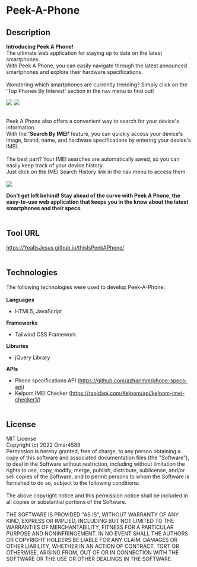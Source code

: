 # Peek-A-Phone

## Description

<strong>Introducing Peek A Phone!</strong><br>
The ultimate web application for staying up to date on the latest smartphones.<br>
With Peek A Phone, you can easily navigate through the latest announced smartphones and explore their hardware specifications.<br>
<br>
Wondering which smartphones are currently trending? Simply click on the 'Top Phones By Interest' section in the nav menu to find out!<br>

<img src="https://media.giphy.com/media/Aap0ZBjtxF6gAIzy5U/giphy.gif"> <img src="https://media.giphy.com/media/d3iklV9WnNdvfvNMR8/giphy.gif">

<br>
Peek A Phone also offers a convenient way to search for your device's information.<br>
With the <strong>'Search By IMEI'</strong> feature, you can quickly access your device's image, brand, name, and hardware specifications by entering your device's IMEI.<br>
<br>
The best part? Your IMEI searches are automatically saved, so you can easily keep track of your device history.<br>
Just click on the IMEI Search History link in the nav menu to access them.<br>
<br>

<img src="https://media.giphy.com/media/qYd7WwUh73YoXT5sWK/giphy.gif"> 
<br>

<strong>Don't get left behind! Stay ahead of the curve with Peek A Phone, the easy-to-use web application that keeps you in the know about the latest smartphones and their specs.</strong><br>
<br>

## Tool URL

https://YeaItsJesus.github.io/thisIsPeekAPhone/
<br>
<br>

## Technologies

The following technologies were used to develop Peek-A-Phone:<br>
<br>
<strong>Languages</strong>

- HTML5, JavaScript

<strong>Frameworks</strong>

- Tailwind CSS Framework

<strong>Libraries</strong>

- jQuery Library

<strong>APIs</strong>

- Phone specifications API (https://github.com/azharimm/phone-specs-api)<br>
- Kelpom IMEI Checker (https://rapidapi.com/Kelpom/api/kelpom-imei-checker1/)
  <br>
  <br>

## License

MIT License<br>
Copyright (c) 2022 Omar4589<br>
Permission is hereby granted, free of charge, to any person obtaining a copy
of this software and associated documentation files (the "Software"), to deal
in the Software without restriction, including without limitation the rights
to use, copy, modify, merge, publish, distribute, sublicense, and/or sell
copies of the Software, and to permit persons to whom the Software is
furnished to do so, subject to the following conditions:<br>
<br>
The above copyright notice and this permission notice shall be included in all
copies or substantial portions of the Software.<br>
<br>
THE SOFTWARE IS PROVIDED "AS IS", WITHOUT WARRANTY OF ANY KIND, EXPRESS OR
IMPLIED, INCLUDING BUT NOT LIMITED TO THE WARRANTIES OF MERCHANTABILITY,
FITNESS FOR A PARTICULAR PURPOSE AND NONINFRINGEMENT. IN NO EVENT SHALL THE
AUTHORS OR COPYRIGHT HOLDERS BE LIABLE FOR ANY CLAIM, DAMAGES OR OTHER
LIABILITY, WHETHER IN AN ACTION OF CONTRACT, TORT OR OTHERWISE, ARISING FROM,
OUT OF OR IN CONNECTION WITH THE SOFTWARE OR THE USE OR OTHER DEALINGS IN THE
SOFTWARE.
